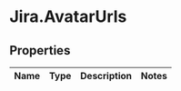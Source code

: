 # Jira.AvatarUrls

## Properties

Name | Type | Description | Notes
------------ | ------------- | ------------- | -------------


